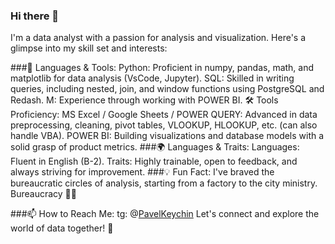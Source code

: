 ### Hi there 👋

<!--
**Pa4aboss/Pa4aboss** is a ✨ _special_ ✨ repository because its `README.md` (this file) appears on your GitHub profile.

Here are some ideas to get you started:

- 🔭 I’m currently working on ...
- 🌱 I’m currently learning ...
- 👯 I’m looking to collaborate on ...
- 🤔 I’m looking for help with ...
- 💬 Ask me about ...
- 📫 How to reach me: ...
- 😄 Pronouns: ...
- ⚡ Fun fact: ...
-->
I'm a data analyst with a passion for analysis and visualization. Here's a glimpse into my skill set and interests:

###🔧 Languages & Tools:
Python: Proficient in numpy, pandas, math, and matplotlib for data analysis (VsCode, Jupyter).
SQL: Skilled in writing queries, including nested, join, and window functions using PostgreSQL and Redash.
M: Experience through working with POWER BI.
🛠 Tools Proficiency:
MS Excel / Google Sheets / POWER QUERY: Advanced in data preprocessing, cleaning, pivot tables, VLOOKUP, HLOOKUP, etc. (can also handle VBA).
POWER BI: Building visualizations and database models with a solid grasp of product metrics.
###🌍 Languages & Traits:
Languages: Fluent in English (B-2).
Traits: Highly trainable, open to feedback, and always striving for improvement.
###💡 Fun Fact:
I've braved the bureaucratic circles of analysis, starting from a factory to the city ministry. Bureaucracy 🤢🤮

###📫 How to Reach Me: tg: @[PavelKeychin](https://t.me/PavelKeychin)
Let's connect and explore the world of data together! 🚀
